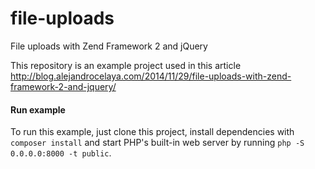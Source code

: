 file-uploads
============

File uploads with Zend Framework 2 and jQuery

This repository is an example project used in this article http://blog.alejandrocelaya.com/2014/11/29/file-uploads-with-zend-framework-2-and-jquery/

#### Run example

To run this example, just clone this project, install dependencies with `composer install` and start PHP's built-in web server by running `php -S 0.0.0.0:8000 -t public`.
